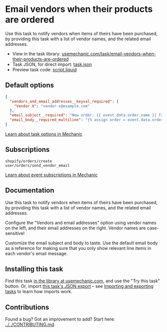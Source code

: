 # Email vendors when their products are ordered

Use this task to notify vendors when items of theirs have been purchased, by providing this task with a list of vendor names, and the related email addresses.

* View in the task library: [usemechanic.com/task/email-vendors-when-their-products-are-ordered](https://usemechanic.com/task/email-vendors-when-their-products-are-ordered)
* Task JSON, for direct import: [task.json](../../tasks/email-vendors-when-their-products-are-ordered.json)
* Preview task code: [script.liquid](./script.liquid)

## Default options

```json
{
  "vendors_and_email_addresses__keyval_required": {
    "Vendor X": "vendor-x@example.com"
  },
  "email_subject__required": "New order: {{ event.data.order.name }} from {{ shop.name }}",
  "email_body__required_multiline": "{% assign order = event.data.order %}\n\n<p>Hello,</p>\n\n<p>A new order has arrived ({{ order.name }}) for the following items:</p>\n\n<ul>\n{% for line_item in order.line_items %}\n<li>{{ line_item.quantity }}x {% if line_item.sku %}{{ line_item.sku }} -{% endif %} {{ line_item.title }} {% if line_item.variant_title != blank %}({{ line_item.variant_title }}){% endif %}\n</li>\n{% endfor %}\n</ul>\n\n<p>The order is to be shipped to the following address:</p>\n\n<p>\n{% if order.shipping_address %}\n{{ order.shipping_address.name }}\n{% if order.shipping_address.company != blank %}<br>{{ order.shipping_address.company }}{% endif %}\n<br>{{ order.shipping_address.address1 }}\n{% if order.shipping_address.address2 != blank %}<br>{{ order.shipping_address.address2 }}{% endif %}\n<br>{{ order.shipping_address.city }}, {{ order.shipping_address.province }}\n<br>{{ order.shipping_address.zip }} {{ order.shipping_address.country_code }}\n{% else %}\n(missing shipping address)\n{% endif %}\n</p>\n\n<p>\nThanks,\n<br>{{ shop.name }}\n</p>\n"
}
```

[Learn about task options in Mechanic](https://docs.usemechanic.com/article/471-task-options)

## Subscriptions

```liquid
shopify/orders/create
user/orders/send_vendor_email
```

[Learn about event subscriptions in Mechanic](https://docs.usemechanic.com/article/408-subscriptions)

## Documentation

Use this task to notify vendors when items of theirs have been purchased, by providing this task with a list of vendor names, and the related email addresses.

Configure the "Vendors and email addresses" option using vendor names on the left, and their email addresses on the right. Vendor names are case-sensitive!

Customize the email subject and body to taste. Use the default email body as a reference for making sure that you only show relevant line items in each vendor's email message.

## Installing this task

Find this task [in the library at usemechanic.com](https://usemechanic.com/task/email-vendors-when-their-products-are-ordered), and use the "Try this task" button. Or, import [this task's JSON export](../../tasks/email-vendors-when-their-products-are-ordered.json) – see [Importing and exporting tasks](https://docs.usemechanic.com/article/505-importing-and-exporting-tasks) to learn how imports work.

## Contributions

Found a bug? Got an improvement to add? Start here: [../../CONTRIBUTING.md](../../CONTRIBUTING.md).
